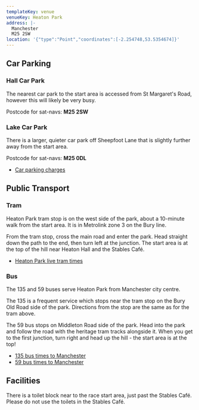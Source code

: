 ```yaml
---
templateKey: venue
venueKey: Heaton Park
address: |-
  Manchester
  M25 2SW
location: '{"type":"Point","coordinates":[-2.254748,53.5354674]}'
---
```

## Car Parking

### Hall Car Park

The nearest car park to the start area is accessed from St Margaret's Road,
however this will likely be very busy.

Postcode for sat-navs: **M25 2SW**

### Lake Car Park

There is a larger, quieter car park off Sheepfoot Lane that is slightly further 
away from the start area.

Postcode for sat-navs: **M25 0DL**

* [Car parking charges](https://secure.manchester.gov.uk/info/500306/heaton_park/7652/parking_at_heaton_park)


## Public Transport

### Tram

Heaton Park tram stop is on the west side of the park, about a 10-minute walk
from the start area. It is in Metrolink zone 3 on the Bury line.

From the tram stop, cross the main road and enter the park. Head straight down
the path to the end, then turn left at the junction. The start area is at the
top of the hill near Heaton Hall and the Stables Café.

* [Heaton Park live tram times](https://tfgm.com/public-transport/tram/stops/heaton-park-tram)

### Bus

The 135 and 59 buses serve Heaton Park from Manchester city centre.

The 135 is a frequent service which stops near the tram stop on the Bury Old 
Road side of the park. Directions from the stop are the same as for the tram
above.

The 59 bus stops on Middleton Road side of the park. Head into the park and
follow the road with the heritage tram tracks alongside it. When you get to the
first junction, turn right and head up the hill - the start area is at the top!

* [135 bus times to Manchester](https://tfgm.com/public-transport/bus/stops/1800NC41881/135)
* [59 bus times to Manchester](https://tfgm.com/public-transport/bus/stops/1800NB42611/59)

## Facilities

There is a toilet block near to the race start area, just past the Stables Café.
Please do not use the toilets in the Stables Café.
